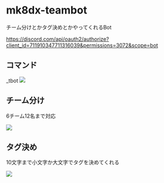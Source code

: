 # mk8dx-teambot
チーム分けとかタグ決めとかやってくれるBot

https://discord.com/api/oauth2/authorize?client_id=711910347711316039&permissions=3072&scope=bot

## コマンド
_tbot
![](https://i.imgur.com/ftk7mP0.png)

## チーム分け

6チーム12名まで対応

![](https://i.imgur.com/Fi3NdCd.png)

## タグ決め

10文字まで小文字か大文字でタグを決めてくれる

![](https://i.imgur.com/HpIeJW0.png)

